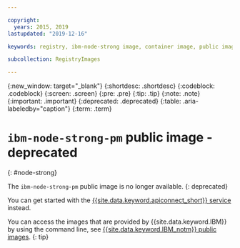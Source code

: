 ```yaml
---

copyright:
  years: 2015, 2019
lastupdated: "2019-12-16"

keywords: registry, ibm-node-strong image, container image, public images,

subcollection: RegistryImages

---
```


{:new_window: target="_blank"}
{:shortdesc: .shortdesc}
{:codeblock: .codeblock}
{:screen: .screen}
{:pre: .pre}
{:tip: .tip}
{:note: .note}
{:important: .important}
{:deprecated: .deprecated}
{:table: .aria-labeledby="caption"}
{:term: .term}

# `ibm-node-strong-pm` public image - deprecated
{: #node-strong}

The `ibm-node-strong-pm` public image is no longer available.
{: deprecated}

You can get started with the [{{site.data.keyword.apiconnect_short}} service](/docs/services/apiconnect?topic=apiconnect-getting-started#getting-started) instead.

You can access the images that are provided by {{site.data.keyword.IBM}} by using the command line, see [{{site.data.keyword.IBM_notm}} public images](/docs/services/Registry?topic=registry-public_images#public_images).
{: tip}


